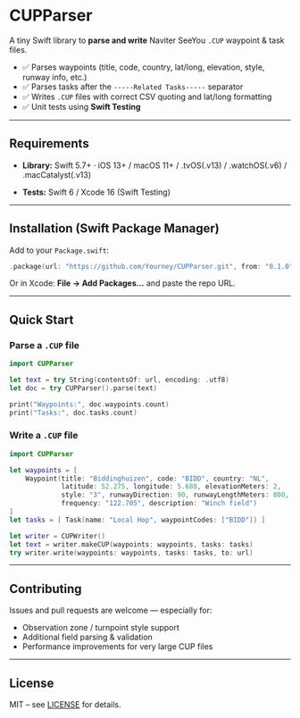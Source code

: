 # CUPParser

A tiny Swift library to **parse and write** Naviter SeeYou `.CUP` waypoint & task files.

- ✅ Parses waypoints (title, code, country, lat/long, elevation, style, runway info, etc.)
- ✅ Parses tasks after the `-----Related Tasks-----` separator
- ✅ Writes `.CUP` files with correct CSV quoting and lat/long formatting
- ✅ Unit tests using **Swift Testing**

---

## Requirements
- **Library:** Swift 5.7+ · iOS 13+ / macOS 11+ / .tvOS(.v13) / .watchOS(.v6) / .macCatalyst(.v13)

- **Tests:** Swift 6 / Xcode 16 (Swift Testing)

---

## Installation (Swift Package Manager)

Add to your `Package.swift`:

```swift
.package(url: "https://github.com/Yourney/CUPParser.git", from: "0.1.0")
```

Or in Xcode: **File → Add Packages…** and paste the repo URL.

---

## Quick Start

### Parse a `.CUP` file
```swift
import CUPParser

let text = try String(contentsOf: url, encoding: .utf8)
let doc = try CUPParser().parse(text)

print("Waypoints:", doc.waypoints.count)
print("Tasks:", doc.tasks.count)
```

### Write a `.CUP` file
```swift
import CUPParser

let waypoints = [
    Waypoint(title: "Biddinghuizen", code: "BIDD", country: "NL",
             latitude: 52.275, longitude: 5.688, elevationMeters: 2,
             style: "3", runwayDirection: 90, runwayLengthMeters: 800,
             frequency: "122.705", description: "Winch field")
]
let tasks = [ Task(name: "Local Hop", waypointCodes: ["BIDD"]) ]

let writer = CUPWriter()
let text = writer.makeCUP(waypoints: waypoints, tasks: tasks)
try writer.write(waypoints: waypoints, tasks: tasks, to: url)
```

---

## Contributing
Issues and pull requests are welcome — especially for:
- Observation zone / turnpoint style support
- Additional field parsing & validation
- Performance improvements for very large CUP files

---

## License
MIT – see [LICENSE](LICENSE) for details.

